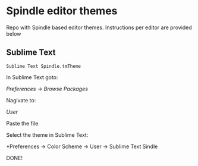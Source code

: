 Spindle editor themes
=============

Repo with Spindle based editor themes. Instructions per editor are provided below

## Sublime Text

```
Sublime Text Spindle.tmTheme
```

In Sublime Text goto:

*Preferences -> Browse Packages*

Nagivate to:

*User*

Paste the file

Select the theme in Sublime Text:

*Preferences -> Color Scheme -> User -> Sublime Text Sindle

DONE!

